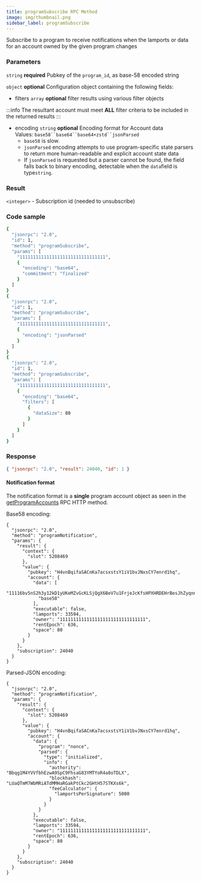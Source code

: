 ```yaml
---
title: programSubscribe RPC Method
image: img/thumbnail.png
sidebar_label: programSubscribe
---
```

Subscribe to a program to receive notifications when the lamports or data for an account owned by the given program changes

### Parameters
`string` **required**
Pubkey of the `program_id`, as base-58 encoded string

`object` **optional**
Configuration object containing the following fields:
- filters `array` **optional**
filter results using various filter objects

:::info
The resultant account must meet **ALL** filter criteria to be included in the returned results
:::
- encoding `string` **optional**
  Encoding format for Account data
  Values: `base58``base64``base64+zstd``jsonParsed`
    - `base58` is slow.
    - `jsonParsed` encoding attempts to use program-specific state parsers to return more human-readable and explicit account state data
    - If `jsonParsed` is requested but a parser cannot be found, the field falls back to binary encoding, detectable when the `data`field is type`string`.

### Result

`<integer>` - Subscription id (needed to unsubscribe)

### Code sample

```bash
{
  "jsonrpc": "2.0",
  "id": 1,
  "method": "programSubscribe",
  "params": [
    "11111111111111111111111111111111",
    {
      "encoding": "base64",
      "commitment": "finalized"
    }
  ]
}
{
  "jsonrpc": "2.0",
  "id": 1,
  "method": "programSubscribe",
  "params": [
    "11111111111111111111111111111111",
    {
      "encoding": "jsonParsed"
    }
  ]
}
{
  "jsonrpc": "2.0",
  "id": 1,
  "method": "programSubscribe",
  "params": [
    "11111111111111111111111111111111",
    {
      "encoding": "base64",
      "filters": [
        {
          "dataSize": 80
        }
      ]
    }
  ]
}
```


### Response

```json
{ "jsonrpc": "2.0", "result": 24040, "id": 1 }
```


#### Notification format

The notification format is a **single** program account object as seen in the [getProgramAccounts](/develop/rpcapi/http/getprogramaccounts) RPC HTTP method.

Base58 encoding:

```
{
  "jsonrpc": "2.0",
  "method": "programNotification",
  "params": {
    "result": {
      "context": {
        "slot": 5208469
      },
      "value": {
        "pubkey": "H4vnBqifaSACnKa7acsxstsY1iV1bvJNxsCY7enrd1hq",
        "account": {
          "data": [
            "11116bv5nS2h3y12kD1yUKeMZvGcKLSjQgX6BeV7u1FrjeJcKfsHPXHRDEHrBesJhZyqnnq9qJeUuF7WHxiuLuL5twc38w2TXNLxnDbjmuR",
            "base58"
          ],
          "executable": false,
          "lamports": 33594,
          "owner": "11111111111111111111111111111111",
          "rentEpoch": 636,
          "space": 80
        }
      }
    },
    "subscription": 24040
  }
}
```


Parsed-JSON encoding:

```
{
  "jsonrpc": "2.0",
  "method": "programNotification",
  "params": {
    "result": {
      "context": {
        "slot": 5208469
      },
      "value": {
        "pubkey": "H4vnBqifaSACnKa7acsxstsY1iV1bvJNxsCY7enrd1hq",
        "account": {
          "data": {
            "program": "nonce",
            "parsed": {
              "type": "initialized",
              "info": {
                "authority": "Bbqg1M4YVVfbhEzwA9SpC9FhsaG83YMTYoR4a8oTDLX",
                "blockhash": "LUaQTmM7WbMRiATdMMHaRGakPtCkc2GHtH57STKXs6k",
                "feeCalculator": {
                  "lamportsPerSignature": 5000
                }
              }
            }
          },
          "executable": false,
          "lamports": 33594,
          "owner": "11111111111111111111111111111111",
          "rentEpoch": 636,
          "space": 80
        }
      }
    },
    "subscription": 24040
  }
}
```
